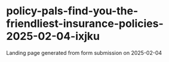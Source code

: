 # policy-pals-find-you-the-friendliest-insurance-policies-2025-02-04-ixjku
Landing page generated from form submission on 2025-02-04

